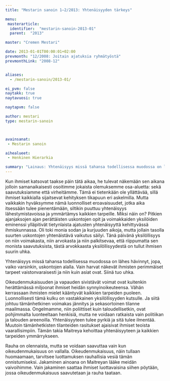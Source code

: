 ```yaml
---
title: "Mestarin sanoin 1–2/2013: Yhtenäisyyden tärkeys"

menu:
 masterarticle:
  identifier:  "mestarin-sanoin-2013-01"
  parent:  "2013"

master: "Cremen Mestari"

date: 2013-01-01T00:00:01+02:00
prevmonth: "12/2008: Joitain ajatuksia ryhmätyöstä"
prevmonthLink: "2008-12"


aliases:
  - /mestarin-sanoin/2013-01/

ei_pvm: false
naytakk: true
naytavuosi: true

naytapvm: false

author: mestari
type: mestarin-sanoin



avainsanat:
 - Mestarin sanoin

aihealueet:
 - Henkinen Hierarkia

summary: "Lainaus: Yhtenäisyys missä tahansa todellisessa muodossa on lähes hävinnyt, jopa, vaiko varsinkin, uskontojen alalla. Vain harvat näkevät ihmisten perimmäiset tarpeet vaistonvaraisesti ja niin kuin asiat ovat. Siinä tuo uhka."
---
```

<p>Kun ihmiset katsovat taakse päin tätä aikaa, he tulevat näkemään sen aikana jolloin samanaikaisesti osoitimme jokaista olemuksemme osa-aluetta: sekä saavutuksiamme että virheitämme. Tämä ei tietenkään ole yllättävää, sillä ihmiset kaikkialla sijaitsevat kehityksen tikapuun eri askelmilla. Mutta vaikkakin hyväksymme nämä luonnolliset eroavaisuudet, jotka aika itsessään tulee pienentämään, siltikin puuttuu yhtenäisyys lähestymistavoissa ja ymmärtämys kaikkien tarpeille. Miksi näin on? Pitkien ajanjaksojen ajan perättäisten uskontojen opit ja voimakkaiden yksilöiden eminenssi ylläpitivät tietynlaista ajatusten yhtenäisyyttä kehittyvässä ihmiskunnassa. Oli toki monia sodan ja kurjuuden aikoja, mutta jollain tasolla suurten uskontojen yhtenäistävä vaikutus säilyi. Tänä päivänä yksilöllisyys on niin voimakasta, niin arvokasta ja niin palkitsevaa, että riippumatta sen monista saavutuksista, tästä arvokkaasta yksilöllisyydestä on tullut ihmisen suurin uhka.</p>
<p>Yhtenäisyys missä tahansa todellisessa muodossa on lähes hävinnyt, jopa, vaiko varsinkin, uskontojen alalla. Vain harvat näkevät ihmisten perimmäiset tarpeet vaistonvaraisesti ja niin kuin asiat ovat. Siinä tuo uhka.</p>
<p>Oikeudenmukaisuuden ja vapauden sivistävät voimat ovat kuitenkin herättämässä miljoonat ihmiset heidän synnyinoikeuteensa. Vähän kerrassaan ihmisten mielet kääntyvät kaikkien tarpeiden puoleen. Luonnollisesti tämä kulku on vastakkainen yksilöllisyyden kutsulle. Ja siitä johtuu tämänhetkinen voimakas jännitys ja sekasortoinen tilanne maailmassa. Ongelmamme, niin poliittiset kuin taloudellisetkin, ovat pohjimmalta luonteeltaan henkisiä, mutta ne voidaan ratkaista vain politiikan ja talouden areenoilla. Yhtenäisyyteen tulee pyrkiä ja sitä tulee ilmentää. Muutoin tämänhetkisten tilanteiden rasitukset ajaisivat ihmiset teoista vaarallisimpiin. Tämän takia Maitreya kehoittaa yhtenäisyyteen ja kaikkien tarpeiden ymmärrykseen.</p>
<p>Rauha on olennaista, mutta se voidaan saavuttaa vain kun oikeudenmukaisuus on vallalla. Oikeudenmukaisuus, näin tullaan huomaamaan, tarvitsee luottamuksen rauhallisia vesiä tämän onnistumiseksi. Jakaminen ainoana on Maitreyan lääke meidän vaivoihimme. Vain jakaminen saattaa ihmiset luottavaisina siihen pöytään, jossa oikeudenmukaisuus saavutetaan ja rauha taataan.<br>
</p>